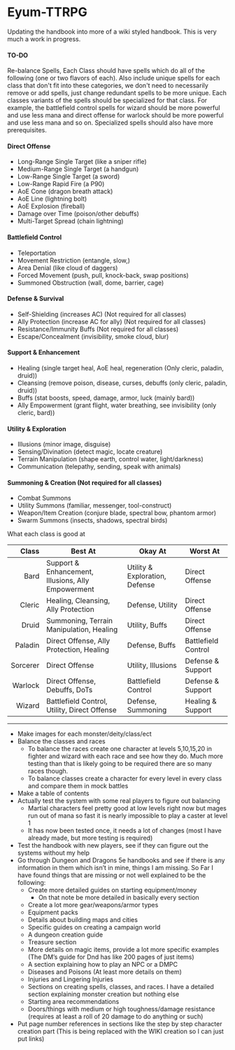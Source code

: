 # Eyum-TTRPG
Updating the handbook into more of a wiki styled handbook. This is very much a work in progress. 





#### **TO-DO**

Re-balance Spells, Each Class should have spells which do all of the following (one or two flavors of each). Also include unique spells for each class that don't fit into these categories, we don't need to necessarily remove or add spells, just change redundant spells to be more unique. Each classes variants of the spells should be specialized for that class. For example, the battlefield control spells for wizard should be more powerful and use less mana and direct offense for warlock should be more powerful and use less mana and so on. Specialized spells should also have more prerequisites. 
#### **Direct Offense**
- Long-Range Single Target (like a sniper rifle)
- Medium-Range Single Target (a handgun)
- Low-Range Single Target (a sword)
- Low-Range Rapid Fire (a P90)
- AoE Cone (dragon breath attack)
- AoE Line (lightning bolt)
- AoE Explosion (fireball)
- Damage over Time (poison/other debuffs)
- Multi-Target Spread (chain lightning)
#### **Battlefield Control**
- Teleportation 
- Movement Restriction (entangle, slow,)
- Area Denial (like cloud of daggers)
- Forced Movement (push, pull, knock-back, swap positions)
- Summoned Obstruction (wall, dome, barrier, cage)
#### **Defense & Survival** 
- Self-Shielding (increases AC) (Not required for all classes)
- Ally Protection (increase AC for ally) (Not required for all classes)
- Resistance/Immunity Buffs (Not required for all classes)
- Escape/Concealment (invisibility, smoke cloud, blur)
#### **Support & Enhancement**
- Healing (single target heal, AoE heal, regeneration (Only cleric, paladin, druid))
- Cleansing (remove poison, disease, curses, debuffs (only cleric, paladin, druid))
- Buffs (stat boosts, speed, damage, armor, luck (mainly bard))
- Ally Empowerment (grant flight, water breathing, see invisibility (only cleric, bard))
#### **Utility & Exploration**
- Illusions (minor image, disguise)
- Sensing/Divination (detect magic, locate creature)
- Terrain Manipulation (shape earth, control water, light/darkness)
- Communication (telepathy, sending, speak with animals)
#### **Summoning & Creation** (Not required for all classes)
- Combat Summons
- Utility Summons (familiar, messenger, tool-construct)
- Weapon/Item Creation (conjure blade, spectral bow, phantom armor)
- Swarm Summons (insects, shadows, spectral birds)

What each class is good at

|    Class | Best At                                            | Okay At                        | Worst At            |
| -------: | -------------------------------------------------- | ------------------------------ | ------------------- |
|     Bard | Support & Enhancement, Illusions, Ally Empowerment | Utility & Exploration, Defense | Direct Offense      |
|   Cleric | Healing, Cleansing, Ally Protection                | Defense, Utility               | Direct Offense      |
|    Druid | Summoning, Terrain Manipulation, Healing           | Utility, Buffs                 | Direct Offense      |
|  Paladin | Direct Offense, Ally Protection, Healing           | Defense, Buffs                 | Battlefield Control |
| Sorcerer | Direct Offense                                     | Utility, Illusions             | Defense & Support   |
|  Warlock | Direct Offense, Debuffs, DoTs                      | Battlefield Control            | Defense & Support   |
|   Wizard | Battlefield Control, Utility, Direct Offense       | Defense, Summoning             | Healing & Support   |

----------------------------------------------------------------------------------------
- Make images for each monster/deity/class/ect
- Balance the classes and races
	- To balance the races create one character at levels 5,10,15,20 in fighter and wizard with each race and see how they do. Much more testing than that is likely going to be required there are so many races though. 
	- To balance classes create a character for every level in every class and compare them in mock battles
- Make a table of contents
- Actually test the system with some real players to figure out balancing
	- Martial characters feel pretty good at low levels right now but mages run out of mana so fast it is nearly impossible to play a caster at level 1
	- It has now been tested once, it needs a lot of changes (most I have already made, but more testing is required)
- Test the handbook with new players, see if they can figure out the systems without my help
- Go through Dungeon and Dragons 5e handbooks and see if there is any information in them which isn’t in mine, things I am missing. So Far I have found things that are missing or not well explained to be the following:
	- Create more detailed guides on starting equipment/money
		- On that note be more detailed in basically every section
	- Create a lot more gear/weapons/armor types
	- Equipment packs
	- Details about building maps and cities
	- Specific guides on creating a campaign world
	- A dungeon creation guide
	- Treasure section
	- More details on magic items, provide a lot more specific examples (The DM’s guide for Dnd has like 200 pages of just items)
	- A section explaining how to play an NPC or a DMPC 
	- Diseases and Poisons (At least more details on them)
	- Injuries and Lingering Injuries
	- Sections on creating spells, classes, and races. I have a detailed section explaining monster creation but nothing else
	- Starting area recommendations
	- Doors/things with medium or high toughness/damage resistance (requires at least a roll of 20 damage to do anything or such)
- Put page number references in sections like the step by step character creation part (This is being replaced with the WIKI creation so I can just put links)